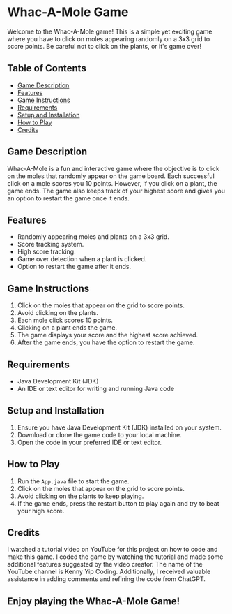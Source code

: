 # Whac-A-Mole Game

Welcome to the Whac-A-Mole game! This is a simple yet exciting game where you have to click on moles appearing randomly on a 3x3 grid to score points. Be careful not to click on the plants, or it's game over!

## Table of Contents
- [Game Description](#game-description)
- [Features](#features)
- [Game Instructions](#game-instructions)
- [Requirements](#requirements)
- [Setup and Installation](#setup-and-installation)
- [How to Play](#how-to-play)
- [Credits](#credits)

## Game Description

Whac-A-Mole is a fun and interactive game where the objective is to click on the moles that randomly appear on the game board. Each successful click on a mole scores you 10 points. However, if you click on a plant, the game ends. The game also keeps track of your highest score and gives you an option to restart the game once it ends.

## Features

- Randomly appearing moles and plants on a 3x3 grid.
- Score tracking system.
- High score tracking.
- Game over detection when a plant is clicked.
- Option to restart the game after it ends.

## Game Instructions

1. Click on the moles that appear on the grid to score points.
2. Avoid clicking on the plants.
3. Each mole click scores 10 points.
4. Clicking on a plant ends the game.
5. The game displays your score and the highest score achieved.
6. After the game ends, you have the option to restart the game.

## Requirements

- Java Development Kit (JDK)
- An IDE or text editor for writing and running Java code

## Setup and Installation

1. Ensure you have Java Development Kit (JDK) installed on your system.
2. Download or clone the game code to your local machine.
3. Open the code in your preferred IDE or text editor.

## How to Play

1. Run the `App.java` file to start the game.
2. Click on the moles that appear on the grid to score points.
3. Avoid clicking on the plants to keep playing.
4. If the game ends, press the restart button to play again and try to beat your high score.

## Credits

I watched a tutorial video on YouTube for this project on how to code and make this game. I coded the game by watching the tutorial and made some additional features suggested by the video creator. The name of the YouTube channel is Kenny Yip Coding. Additionally, I received valuable assistance in adding comments and refining the code from ChatGPT.

## Enjoy playing the Whac-A-Mole Game!
